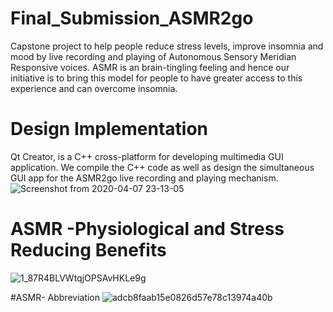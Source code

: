 # Final_Submission_ASMR2go
Capstone project to help people reduce stress levels, improve insomnia and mood by live recording and playing of Autonomous Sensory Meridian Responsive voices. ASMR is an brain-tingling feeling and hence our initiative is to bring this model for people to have greater access to this experience and can overcome insomnia. 


# Design Implementation 
Qt Creator, is a C++ cross-platform for developing multimedia GUI application. We compile the C++ code as well as design the simultaneous GUI app for the ASMR2go live recording and playing mechanism.
![Screenshot from 2020-04-07 23-13-05](https://user-images.githubusercontent.com/55197733/78741284-eff8ce80-7926-11ea-8ea5-54ca5b4e7f71.png) 


# ASMR -Physiological and Stress Reducing Benefits
![1_87R4BLVWtqjOPSAvHKLe9g](https://user-images.githubusercontent.com/55197733/79084596-91ef3100-7d02-11ea-9721-6c1a7408bfa7.jpeg)

#ASMR- Abbreviation
![adcb8faab15e0826d57e78c13974a40b](https://user-images.githubusercontent.com/55197733/78729725-c0d36480-7908-11ea-989f-796579defbc7.jpg)




